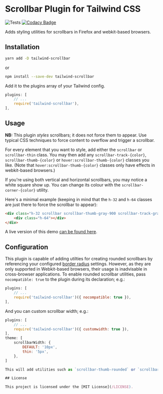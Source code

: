 # Scrollbar Plugin for Tailwind CSS
![Tests](https://github.com/adoxography/tailwind-scrollbar/workflows/Tests/badge.svg)
[![Codacy Badge](https://app.codacy.com/project/badge/Grade/af892fe4afc048c4860462c5fc736675)](https://www.codacy.com/gh/adoxography/tailwind-scrollbar/dashboard?utm_source=github.com&amp;utm_medium=referral&amp;utm_content=adoxography/tailwind-scrollbar&amp;utm_campaign=Badge_Grade)

Adds styling utilities for scrollbars in Firefox and webkit-based browsers.

## Installation

```bash
yarn add -D tailwind-scrollbar
```
or
```bash
npm install --save-dev tailwind-scrollbar
```

Add it to the plugins array of your Tailwind config.

```js
plugins: [
    // ...
    require('tailwind-scrollbar'),
],
```

## Usage

**NB:** This plugin *styles* scrollbars; it does not force them to appear. Use typical CSS techniques to force content to overflow and trigger a scrollbar.

For every element that you want to style, add either the `scrollbar` or `scrollbar-thin` class. You may then add any `scrollbar-track-{color}`, `scrollbar-thumb-{color}` or `hover:scrollbar-thumb-{color}` classes you like. (Note that `hover:scrollbar-thumb-{color}` classes only have effects in webkit-based browsers.)

If you're using both vertical and horizontal scrollbars, you may notice a white square show up. You can change its colour with the `scrollbar-corner-{color}` utility.

Here's a minimal example (keeping in mind that the `h-32` and `h-64` classes are just there to force the scrollbar to appear):

```html
<div class="h-32 scrollbar scrollbar-thumb-gray-900 scrollbar-track-gray-100">
    <div class="h-64"></div>
</div>
```

A live version of this demo [can be found here](https://tailwind-scrollbar-example.adoxography.repl.co/).

## Configuration

This plugin is capable of adding utilties for creating rounded scrollbars by referencing your configured [border radius](https://tailwindcss.com/docs/border-radius#customizing) settings. However, as they are only supported in Webkit-based browsers, their usage is inadvisable in cross-browser applications. To enable rounded scrollbar utilities, pass `nocompatible: true` to the plugin during its declaration; e.g.:

```js
plugins: [
    // ...
    require('tailwind-scrollbar')({ nocompatible: true }),
],
```

And you can custom scrollbar width; e.g.:

```js
plugins: [
    // ...
    require('tailwind-scrollbar')({ customwidth: true }),
],
theme: [
    scrollbarWidth: {
        DEFAULT: '10px',
        thin: '5px',
    },
]

This will add utilities such as `scrollbar-thumb-rounded` or `scrollbar-thumb-rounded-md`.

## License

This project is licensed under the [MIT License](/LICENSE).
